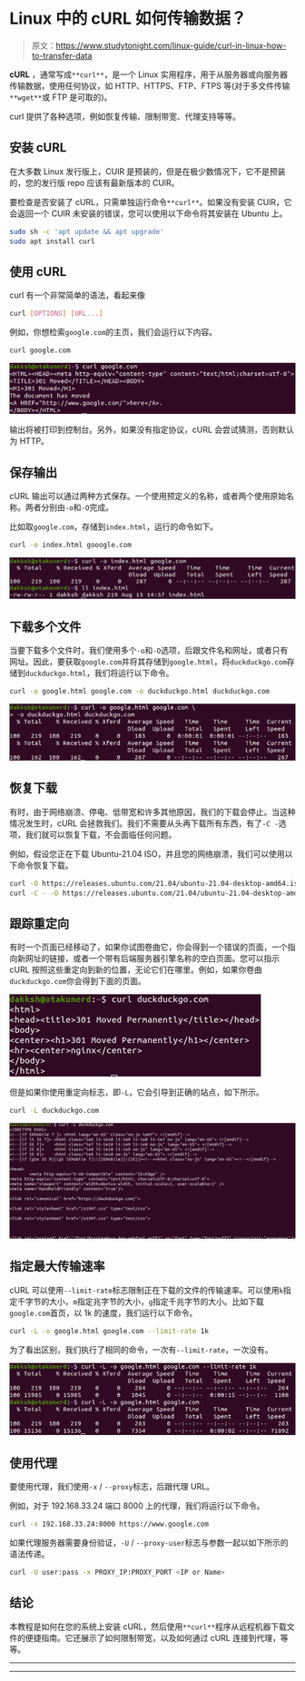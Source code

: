 # Linux 中的 cURL 如何传输数据？

> 原文：<https://www.studytonight.com/linux-guide/curl-in-linux-how-to-transfer-data>

**cURL** ，通常写成`**curl**`，是一个 Linux 实用程序，用于从服务器或向服务器传输数据，使用任何协议，如 HTTP、HTTPS、FTP、FTPS 等(对于多文件传输`**wget**`或 FTP 是可取的)。

curl 提供了各种选项，例如恢复传输、限制带宽、代理支持等等。

## 安装 cURL

在大多数 Linux 发行版上，CUlR 是预装的，但是在极少数情况下，它不是预装的，您的发行版 repo 应该有最新版本的 CUlR。

要检查是否安装了 cURL，只需单独运行命令`**curl**`。如果没有安装 CUlR，它会返回一个 CUlR 未安装的错误，您可以使用以下命令将其安装在 Ubuntu 上。

```sh
sudo sh -c 'apt update && apt upgrade'
sudo apt install curl
```

## 使用 cURL

curl 有一个非常简单的语法，看起来像

```sh
curl [OPTIONS] [URL...]
```

例如，你想检索`google.com`的主页，我们会运行以下内容。

```sh
curl google.com
```

![curl google.com](img/46cd5041f17494921cbfb6081de136c3.png)

输出将被打印到控制台。另外，如果没有指定协议，cURL 会尝试猜测，否则默认为 HTTP。

## 保存输出

cURL 输出可以通过两种方式保存。一个使用预定义的名称，或者两个使用原始名称。两者分别由`-o`和`-O`完成。

比如取`google.com`，存储到`index.html`，运行的命令如下。

```sh
curl -o index.html gooogle.com
```

![curl -o index.html google.com](img/19f8be248f89d03845c8637e09c5bfc1.png)

## 下载多个文件

当要下载多个文件时，我们使用多个`-o`和`-O`选项，后跟文件名和网址，或者只有网址。因此，要获取`google.com`并将其存储到`google.html`，将`duckduckgo.com`存储到`duckduckgo.html`，我们将运行以下命令。

```sh
curl -o google.html google.com -o duckduckgo.html duckduckgo.com
```

![multiple file curl](img/e85d937ef5cff257ae5b5be0dc3aef2f.png)

## 恢复下载

有时，由于网络崩溃、停电、低带宽和许多其他原因，我们的下载会停止。当这种情况发生时，cURL 会拯救我们。我们不需要从头再下载所有东西，有了`-C -`选项，我们就可以恢复下载，不会面临任何问题。

例如，假设您正在下载 Ubuntu-21.04 ISO，并且您的网络崩溃，我们可以使用以下命令恢复下载。

```sh
curl -O https://releases.ubuntu.com/21.04/ubuntu-21.04-desktop-amd64.iso # Download for ISO file
curl -C - -O https://releases.ubuntu.com/21.04/ubuntu-21.04-desktop-amd64.iso # Resume download by taking the previous command and adding -C -
```

## 跟踪重定向

有时一个页面已经移动了，如果你试图卷曲它，你会得到一个错误的页面，一个指向新网址的链接，或者一个带有后端服务器引擎名称的空白页面。您可以指示 cURL 按照这些重定向到新的位置，无论它们在哪里。例如，如果你卷曲`duckduckgo.com`你会得到下面的页面。

![curl duckduckgo.com](img/69f2037908246efb1342eb089721ed57.png)

但是如果你使用重定向标志，即`-L`，它会引导到正确的站点，如下所示。

```sh
curl -L duckduckgo.com
```

![curl -L duckduckgo.com](img/537aff9257cc99aef9e644aca970de94.png)

## 指定最大传输速率

cURL 可以使用`--limit-rate`标志限制正在下载的文件的传输速率。可以使用`k`指定千字节的大小，`m`指定兆字节的大小，`g`指定千兆字节的大小。比如下载`google.com`首页，以 1k 的速度，我们运行以下命令。

```sh
curl -L -o google.html google.com --limit-rate 1k
```

为了看出区别，我们执行了相同的命令，一次有`--limit-rate`，一次没有。

![curl limit-rate and without](img/4da737d6decd9c64a60446993f408221.png)

## 使用代理

要使用代理，我们使用`-x` / `--proxy`标志，后跟代理 URL。

例如，对于 192.168.33.24 端口 8000 上的代理，我们将运行以下命令。

```sh
curl -x 192.168.33.24:8000 https://www.google.com
```

如果代理服务器需要身份验证，`-U` / `--proxy-user`标志与参数一起以如下所示的语法传递。

```sh
curl -U user:pass -x PROXY_IP:PROXY_PORT <IP or Name>
```

## 结论

本教程是如何在您的系统上安装 cURL，然后使用`**curl**`程序从远程机器下载文件的便捷指南。它还展示了如何限制带宽，以及如何通过 cURL 连接到代理，等等。

* * *

* * *